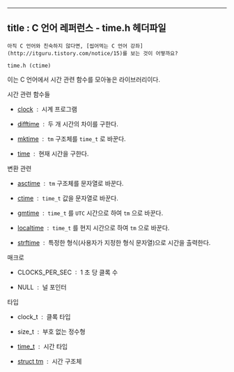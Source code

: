 ----------------
title : C 언어 레퍼런스 - time.h 헤더파일
--------------



```warning
아직 C 언어와 친숙하지 않다면, [씹어먹는 C 언어 강좌](http://itguru.tistory.com/notice/15)를 보는 것이 어떻까요?

```

`time.h (ctime)`




이는 C 언어에서 시간 관련 함수를 모아놓은 라이브러리이다.


시간 관련 함수들


*  [clock](http://itguru.tistory.com/110)  :  시계 프로그램



*  [difftime](http://itguru.tistory.com/111)  :  두 개 시간의 차이를 구한다.



*  [mktime](http://itguru.tistory.com/112)  :  `tm` 구조체를 `time_t` 로 바꾼다.

*  [time](http://itguru.tistory.com/114)  :  현재 시간을 구한다.


변환 관련


*  [asctime](http://itguru.tistory.com/116)  :  `tm` 구조체를 문자열로 바꾼다.



*  [ctime](http://itguru.tistory.com/118)  :  `time_t` 값을 문자열로 바꾼다.



*  [gmtime](http://itguru.tistory.com/119)  :  `time_t` 를 `UTC` 시간으로 하여 `tm` 으로 바꾼다.



*  [localtime](http://itguru.tistory.com/120)  :  `time_t` 를 현지 시간으로 하여 `tm` 으로 바꾼다.

*  [strftime](http://itguru.tistory.com/122)  :  특정한 형식(사용자가 지정한 형식 문자열)으로 시간을 출력한다.




매크로


* CLOCKS_PER_SEC  :  1 초 당 클록 수



* NULL  :  널 포인터




타입


* clock_t  :  클록 타입



* size_t  :  부호 없는 정수형



*  [time_t](http://itguru.tistory.com/113)  :  시간 타입



*  [struct tm](http://itguru.tistory.com/109)  :  시간 구조체








